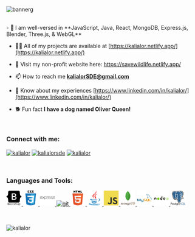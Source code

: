 
![bannerg](https://user-images.githubusercontent.com/103382223/210747079-dc0b53ef-2750-49c0-b5c5-277d30286cf4.png)


<br>
- 🌱 I am well-versed in **JavaScript, Java, React, MongoDB, Express.js, Blender, Three.js, & WebGL**

- 👨‍💻 All of my projects are available at [https://kalialor.netlify.app/](https://kalialor.netlify.app/)

- 🦘 Visit my non-profit website here: https://savewildlife.netlify.app/

- 📫 How to reach me **kalialorSDE@gmail.com**

- 📄 Know about my experiences [https://www.linkedin.com/in/kalialor/](https://www.linkedin.com/in/kalialor/)

- 🐕 Fun fact **I have a dog named Oliver Queen!**

<br>


<h3 align="left">Connect with me:</h3>
<p align="left">
<a href="https://codepen.io/kalialor" target="blank"><img align="center" src="https://raw.githubusercontent.com/rahuldkjain/github-profile-readme-generator/master/src/images/icons/Social/codepen.svg" alt="kalialor" height="30" width="40" /></a>
<a href="https://twitter.com/kalialorsde" target="blank"><img align="center" src="https://raw.githubusercontent.com/rahuldkjain/github-profile-readme-generator/master/src/images/icons/Social/twitter.svg" alt="kalialorsde" height="30" width="40" /></a>
<a href="https://linkedin.com/in/kalialor" target="blank"><img align="center" src="https://raw.githubusercontent.com/rahuldkjain/github-profile-readme-generator/master/src/images/icons/Social/linked-in-alt.svg" alt="kalialor" height="30" width="40" /></a>
</p>

<br>

<h3 align="left">Languages and Tools:</h3>
<p align="left"> <a href="https://getbootstrap.com" target="_blank" rel="noreferrer"> <img src="https://raw.githubusercontent.com/devicons/devicon/master/icons/bootstrap/bootstrap-plain-wordmark.svg" alt="bootstrap" width="40" height="40"/> </a> <a href="https://www.w3schools.com/css/" target="_blank" rel="noreferrer"> <img src="https://raw.githubusercontent.com/devicons/devicon/master/icons/css3/css3-original-wordmark.svg" alt="css3" width="40" height="40"/> </a> <a href="https://expressjs.com" target="_blank" rel="noreferrer"> <img src="https://raw.githubusercontent.com/devicons/devicon/master/icons/express/express-original-wordmark.svg" alt="express" width="40" height="40"/> </a> <a href="https://git-scm.com/" target="_blank" rel="noreferrer"> <img src="https://www.vectorlogo.zone/logos/git-scm/git-scm-icon.svg" alt="git" width="40" height="40"/> </a> <a href="https://www.w3.org/html/" target="_blank" rel="noreferrer"> <img src="https://raw.githubusercontent.com/devicons/devicon/master/icons/html5/html5-original-wordmark.svg" alt="html5" width="40" height="40"/> </a> <a href="https://www.java.com" target="_blank" rel="noreferrer"> <img src="https://raw.githubusercontent.com/devicons/devicon/master/icons/java/java-original.svg" alt="java" width="40" height="40"/> </a> <a href="https://developer.mozilla.org/en-US/docs/Web/JavaScript" target="_blank" rel="noreferrer"> <img src="https://raw.githubusercontent.com/devicons/devicon/master/icons/javascript/javascript-original.svg" alt="javascript" width="40" height="40"/> </a> <a href="https://www.mongodb.com/" target="_blank" rel="noreferrer"> <img src="https://raw.githubusercontent.com/devicons/devicon/master/icons/mongodb/mongodb-original-wordmark.svg" alt="mongodb" width="40" height="40"/> </a> <a href="https://www.mysql.com/" target="_blank" rel="noreferrer"> <img src="https://raw.githubusercontent.com/devicons/devicon/master/icons/mysql/mysql-original-wordmark.svg" alt="mysql" width="40" height="40"/> </a> <a href="https://nodejs.org" target="_blank" rel="noreferrer"> <img src="https://raw.githubusercontent.com/devicons/devicon/master/icons/nodejs/nodejs-original-wordmark.svg" alt="nodejs" width="40" height="40"/> </a> <a href="https://www.postgresql.org" target="_blank" rel="noreferrer"> <img src="https://raw.githubusercontent.com/devicons/devicon/master/icons/postgresql/postgresql-original-wordmark.svg" alt="postgresql" width="40" height="40"/> </a> </p>

<br>





<p><img align="center" src="https://github-readme-streak-stats.herokuapp.com/?user=kalialor&" alt="kalialor" /></p>


<!---
kalialor/kalialor is a ✨ special ✨ repository because its `README.md` (this file) appears on your GitHub profile.
You can click the Preview link to take a look at your changes.
--->
